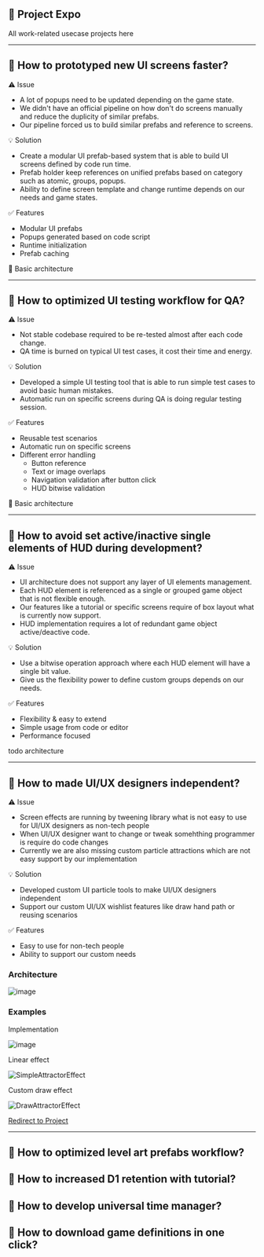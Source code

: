 :page_facing_up: Project Expo
---------
All work-related usecase projects here

---------

:pencil: How to prototyped new UI screens faster?
---------
:warning: Issue
- A lot of popups need to be updated depending on the game state. 
- We didn't have an official pipeline on how don't do screens manually and reduce the duplicity of similar prefabs.
- Our pipeline forced us to build similar prefabs and reference to screens.

:bulb: Solution
- Create a modular UI prefab-based system that is able to build UI screens defined by code run time.
- Prefab holder keep references on unified prefabs based on category such as atomic, groups, popups.
- Ability to define screen template and change runtime depends on our needs and game states.

:white_check_mark: Features
- Modular UI prefabs
- Popups generated based on code script
- Runtime initialization
- Prefab caching 

:receipt: Basic architecture

---------

:pencil: How to optimized UI testing workflow for QA?  
---------
:warning: Issue
- Not stable codebase required to be re-tested almost after each code change.
- QA time is burned on typical UI test cases, it cost their time and energy.

:bulb: Solution
- Developed a simple UI testing tool that is able to run simple test cases to avoid basic human mistakes.
- Automatic run on specific screens during QA is doing regular testing session.  

:white_check_mark: Features
- Reusable test scenarios
- Automatic run on specific screens
- Different error handling 
  - Button reference
  - Text or image overlaps
  - Navigation validation after button click
  - HUD bitwise validation

:receipt: Basic architecture

---------

:pencil: How to avoid set active/inactive single elements of HUD during development? 
---------
:warning: Issue
- UI architecture does not support any layer of UI elements management.
- Each HUD element is referenced as a single or grouped game object that is not flexible enough.
- Our features like a tutorial or specific screens require of box layout what is currently now support.
- HUD implementation requires a lot of redundant game object active/deactive code.

:bulb: Solution
- Use a bitwise operation approach where each HUD element will have a single bit value.
- Give us the flexibility power to define custom groups depends on our needs.

:white_check_mark: Features
- Flexibility & easy to extend
- Simple usage from code or editor
- Performance focused

todo architecture

---------

:pencil: How to made UI/UX designers independent?
---------
:warning: Issue
- Screen effects are running by tweening library what is not easy to use for UI/UX designers as non-tech people
- When UI/UX designer want to change or tweak somehthing programmer is require do code changes 
- Currently we are also missing custom particle attractions which are not easy support by our implementation 


:bulb: Solution
- Developed custom UI particle tools to make UI/UX designers independent 
- Support our custom UI/UX wishlist features like draw hand path or reusing scenarios 

:white_check_mark: Features
- Easy to use for non-tech people
- Ability to support our custom needs

### Architecture

![image](https://user-images.githubusercontent.com/14979589/73868104-8f7ae180-4850-11ea-83e3-bb6a8cde332d.png)

### Examples

Implementation

![image](https://user-images.githubusercontent.com/14979589/73867506-8ccbbc80-484f-11ea-8df4-aa3fcee711c2.png)

Linear effect

![SimpleAttractorEffect](https://user-images.githubusercontent.com/14979589/73284387-29adaa80-41fd-11ea-8229-16e46664aa7a.gif)

Custom draw effect 

![DrawAttractorEffect](https://user-images.githubusercontent.com/14979589/73284391-2aded780-41fd-11ea-8573-99ed373e4bda.gif)

[Redirect to Project](https://github.com/AdrianOrcik/Unity_ParticleAttractor_Plugin_Source)


---------

:pencil: How to optimized level art prefabs workflow?
---------


:pencil: How to increased D1 retention with tutorial?
---------


:pencil: How to develop universal time manager?
---------


:pencil: How to download game definitions in one click?
---------


